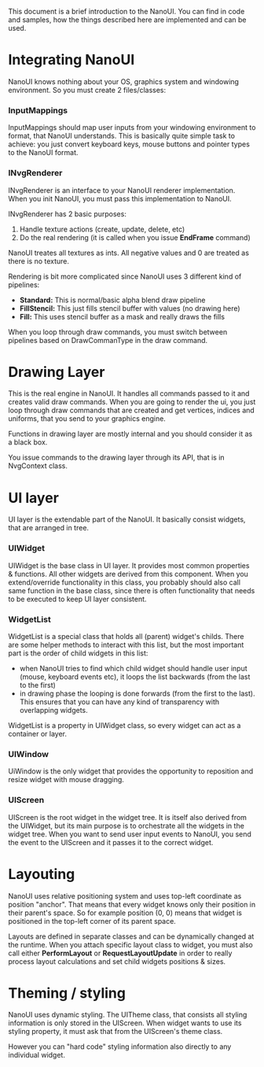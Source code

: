 This document is a brief introduction to the NanoUI. You can find in code and samples, how the things described here are implemented and can be used.

# Integrating NanoUI

NanoUI knows nothing about your OS, graphics system and windowing environment. So you must create 2 files/classes:

### InputMappings

InputMappings should map user inputs from your windowing environment to format, that NanoUI understands.
This is basically quite simple task to achieve: you just convert keyboard keys, mouse buttons and pointer types to the NanoUI format.

### INvgRenderer

INvgRenderer is an interface to your NanoUI renderer implementation. When you init NanoUI, you must pass this implementation to NanoUI.

INvgRenderer has 2 basic purposes:
1. Handle texture actions (create, update, delete, etc)
2. Do the real rendering (it is called when you issue **EndFrame** command)

NanoUI treates all textures as ints. All negative values and 0 are treated as there is no texture.

Rendering is bit more complicated since NanoUI uses 3 different kind of pipelines:
- **Standard:** This is normal/basic alpha blend draw pipeline
- **FillStencil:** This just fills stencil buffer with values (no drawing here)
- **Fill:** This uses stencil buffer as a mask and really draws the fills

When you loop through draw commands, you must switch between pipelines based on DrawCommanType in the draw command.

# Drawing Layer

This is the real engine in NanoUI. It handles all commands passed to it and creates valid draw commands. When you are going to render the ui, you just loop through draw commands that are created and get vertices, indices and uniforms, that you send to your graphics engine.

Functions in drawing layer are mostly internal and you should consider it as a black box.

You issue commands to the drawing layer through its API, that is in NvgContext class.


# UI layer

UI layer is the extendable part of the NanoUI. It basically consist widgets, that are arranged in tree.

### UIWidget
UIWidget is the base class in UI layer. It provides most common properties & functions. All other widgets are derived from this component.
When you extend/override functionality in this class, you probably should also call same function in the base class, since there is often functionality that needs to be executed to keep UI layer consistent.

### WidgetList
WidgetList is a special class that holds all (parent) widget's childs. There are some helper methods to interact with this list, but the most important part is the order of child widgets in this list:

- when NanoUI tries to find which child widget should handle user input (mouse, keyboard events etc), it loops the list backwards (from the last to the first)
- in drawing phase the looping is done forwards (from the first to the last). This ensures that you can have any kind of transparency with overlapping widgets.

WidgetList is a property in UIWidget class, so every widget can act as a container or layer.

### UIWindow
UiWindow is the only widget that provides the opportunity to reposition and resize widget with mouse dragging.

### UIScreen
UIScreen is the root widget in the widget tree. It is itself also derived from the UIWidget, but its main purpose is to orchestrate all the widgets in the widget tree. When you want to send user input events to NanoUI, you send the event to the UIScreen and it passes it to the correct widget.

# Layouting

NanoUI uses relative positioning system and uses top-left coordinate as position "anchor". That means that every widget knows only their position in their parent's space. So for example position (0, 0) means that widget is positioned in the top-left corner of its parent space.

Layouts are defined in separate classes and can be dynamically changed at the runtime. When you attach specific layout class to widget, you must also call either **PerformLayout** or **RequestLayoutUpdate** in order to really process layout calculations and set child widgets positions & sizes.

# Theming / styling

NanoUI uses dynamic styling. The UITheme class, that consists all styling information is only stored in the UIScreen. When widget wants to use its styling property, it must ask that from the UIScreen's theme class.

However you can "hard code" styling information also directly to any individual widget.
